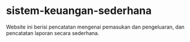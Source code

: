 # sistem-keuangan-sederhana
Website ini berisi pencatatan mengenai pemasukan dan pengeluaran, dan pencatatan laporan secara sederhana.
